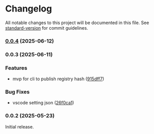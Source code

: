 # Changelog

All notable changes to this project will be documented in this file. See [standard-version](https://github.com/conventional-changelog/standard-version) for commit guidelines.

### [0.0.4](https://github.com/SundaeSwap-finance/treasury-contracts/compare/v0.0.3...v0.0.4) (2025-06-12)

### 0.0.3 (2025-06-11)


### Features

* mvp for cli to publish registry hash ([915dff7](https://github.com/SundaeSwap-finance/treasury-contracts/commit/915dff7bce25b560a85e651d7fdf03a24f311e64))


### Bug Fixes

* vscode setting json ([26f0ca1](https://github.com/SundaeSwap-finance/treasury-contracts/commit/26f0ca1d81916ced742f86098c285099ee09a32b))

### 0.0.2 (2025-05-23)

Initial release.
